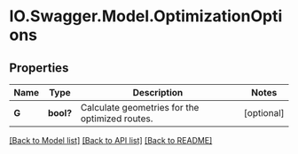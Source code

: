 # IO.Swagger.Model.OptimizationOptions
## Properties

Name | Type | Description | Notes
------------ | ------------- | ------------- | -------------
**G** | **bool?** | Calculate geometries for the optimized routes. | [optional] 

[[Back to Model list]](../README.md#documentation-for-models) [[Back to API list]](../README.md#documentation-for-api-endpoints) [[Back to README]](../README.md)

